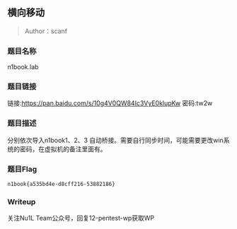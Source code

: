 
## 横向移动

> Author：scanf

### 题目名称

n1book.lab

### 题目链接

链接:https://pan.baidu.com/s/10g4V0QW84Ic3VyE0klupKw  密码:tw2w

### 题目描述

分别依次导入n1book1、2、3 自动桥接。需要自行同步时间，可能需要更改win系统的密码，在虚拟机的备注里面有。

### 题目Flag

`n1book{a535bd4e-d8cff216-53882186}`

### Writeup

关注Nu1L Team公众号，回复12-pentest-wp获取WP
